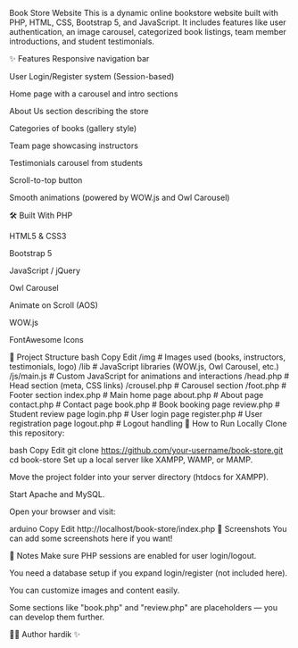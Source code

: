 Book Store Website
This is a dynamic online bookstore website built with PHP, HTML, CSS, Bootstrap 5, and JavaScript.
It includes features like user authentication, an image carousel, categorized book listings, team member introductions, and student testimonials.

✨ Features
Responsive navigation bar

User Login/Register system (Session-based)

Home page with a carousel and intro sections

About Us section describing the store

Categories of books (gallery style)

Team page showcasing instructors

Testimonials carousel from students

Scroll-to-top button

Smooth animations (powered by WOW.js and Owl Carousel)

🛠️ Built With
PHP

HTML5 & CSS3

Bootstrap 5

JavaScript / jQuery

Owl Carousel

Animate on Scroll (AOS)

WOW.js

FontAwesome Icons

📂 Project Structure
bash
Copy
Edit
/img              # Images used (books, instructors, testimonials, logo)
/lib              # JavaScript libraries (WOW.js, Owl Carousel, etc.)
/js/main.js       # Custom JavaScript for animations and interactions
/head.php         # Head section (meta, CSS links)
/crousel.php      # Carousel section
/foot.php         # Footer section
index.php         # Main home page
about.php         # About page
contact.php       # Contact page
book.php          # Book booking page
review.php        # Student review page
login.php         # User login page
register.php      # User registration page
logout.php        # Logout handling
🚀 How to Run Locally
Clone this repository:

bash
Copy
Edit
git clone https://github.com/your-username/book-store.git
cd book-store
Set up a local server like XAMPP, WAMP, or MAMP.

Move the project folder into your server directory (htdocs for XAMPP).

Start Apache and MySQL.

Open your browser and visit:

arduino
Copy
Edit
http://localhost/book-store/index.php
📸 Screenshots
You can add some screenshots here if you want!

📢 Notes
Make sure PHP sessions are enabled for user login/logout.

You need a database setup if you expand login/register (not included here).

You can customize images and content easily.

Some sections like "book.php" and "review.php" are placeholders — you can develop them further.

👨‍💻 Author
hardik ✨


